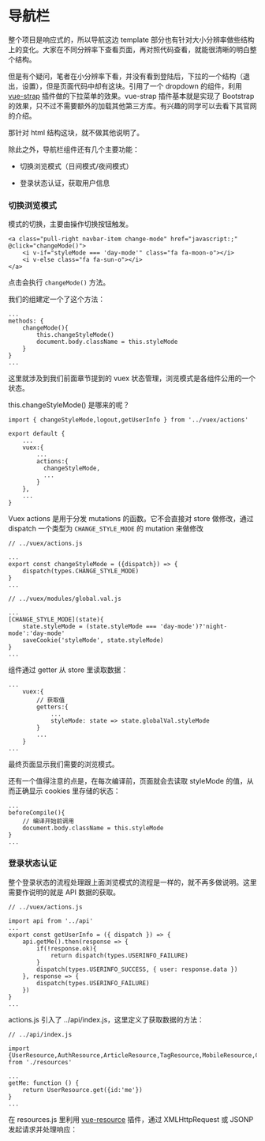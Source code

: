 # 导航栏

整个项目是响应式的，所以导航这边 template 部分也有针对大小分辨率做些结构上的变化。大家在不同分辨率下查看页面，再对照代码查看，就能很清晰的明白整个结构。

但是有个疑问，笔者在小分辨率下看，并没有看到登陆后，下拉的一个结构（退出，设置），但是页面代码中却有这块。引用了一个 dropdown 的组件，利用 [vue-strap](https://github.com/yuche/vue-strap) 插件做的下拉菜单的效果。vue-strap 插件基本就是实现了 Bootstrap 的效果，只不过不需要额外的加载其他第三方库。有兴趣的同学可以去看下其官网的介绍。

那针对 html 结构这块，就不做其他说明了。

除此之外，导航栏组件还有几个主要功能：

* 切换浏览模式（日间模式\/夜间模式）

* 登录状态认证，获取用户信息


### 切换浏览模式

模式的切换，主要由操作切换按钮触发。

```
<a class="pull-right navbar-item change-mode" href="javascript:;" @click="changeMode()">
    <i v-if="styleMode === 'day-mode'" class="fa fa-moon-o"></i>
    <i v-else class="fa fa-sun-o"></i>
</a>
```

点击会执行 `changeMode()` 方法。

我们的组建定一个了这个方法：

```
...
methods: {
    changeMode(){
        this.changeStyleMode()
        document.body.className = this.styleMode
    }
}
...
```

这里就涉及到我们前面章节提到的 vuex 状态管理，浏览模式是各组件公用的一个状态。

this.changeStyleMode\(\) 是哪来的呢？

```
import { changeStyleMode,logout,getUserInfo } from '../vuex/actions' 

export default {
    ...
    vuex:{
        ...
        actions:{
          changeStyleMode,
          ...
        }
    },
    ...
}
```

Vuex actions 是用于分发 mutations 的函数。它不会直接对 store 做修改，通过 dispatch 一个类型为 `CHANGE_STYLE_MODE` 的 mutation 来做修改

```
// ../vuex/actions.js

...
export const changeStyleMode = ({dispatch}) => {
    dispatch(types.CHANGE_STYLE_MODE)
}
...
```

```
// ../vuex/modules/global.val.js

...
[CHANGE_STYLE_MODE](state){
    state.styleMode = (state.styleMode === 'day-mode')?'night-mode':'day-mode'
    saveCookie('styleMode', state.styleMode)
}
...
```

组件通过 getter 从 store 里读取数据：

```
...
    vuex:{
        // 获取值
        getters:{
            ...
            styleMode: state => state.globalVal.styleMode
        }
        ...
    }
...
```

最终页面显示我们需要的浏览模式。

还有一个值得注意的点是，在每次编译前，页面就会去读取 styleMode 的值，从而正确显示 cookies 里存储的状态：

```
...
beforeCompile(){
    // 编译开始前调用
    document.body.className = this.styleMode
}
...
```

### 登录状态认证

整个登录状态的流程处理跟上面浏览模式的流程是一样的，就不再多做说明。这里需要作说明的就是 API 数据的获取。

```
// ../vuex/actions.js

import api from '../api'
...
export const getUserInfo = ({ dispatch }) => {
    api.getMe().then(response => {
        if(!response.ok){
            return dispatch(types.USERINFO_FAILURE)
        }
        dispatch(types.USERINFO_SUCCESS, { user: response.data })
    }, response => {
        dispatch(types.USERINFO_FAILURE)
    })
}
...
```

actions.js 引入了 ..\/api\/index.js，这里定义了获取数据的方法：

```
// ../api/index.js

import {UserResource,AuthResource,ArticleResource,TagResource,MobileResource,CommentResource} from './resources'

...
getMe: function () {
    return UserResource.get({id:'me'})
}
...
```

在 resources.js 里利用 [vue-resource](https://github.com/pagekit/vue-resource) 插件，通过 XMLHttpRequest 或 JSONP 发起请求并处理响应：









